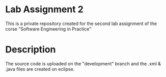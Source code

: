 # Lab Assignment 2

This is a private repository created for the second lab assignment of the corse "Software Engineering in Practice" 

# Description

The source code is uploaded on the "development" branch and the .xml & .java files are created on eclipse.
